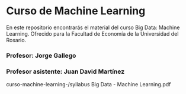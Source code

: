 # Curso de Machine Learning
En este repositorio encontrarás el material del curso Big Data: Machine Learning. Ofrecido para la Facultad de Economía de la Universidad del Rosario.

### Profesor: Jorge Gallego

### Profesor asistente: Juan David Martínez

curso-machine-learning-/syllabus Big Data - Machine Learning.pdf
